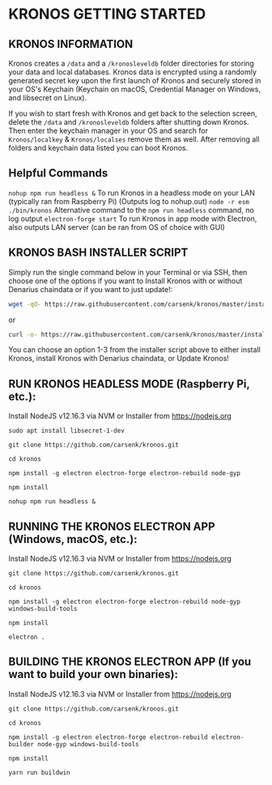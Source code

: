 # KRONOS GETTING STARTED

KRONOS INFORMATION
-----------------
Kronos creates a `/data` and a `/kronosleveldb` folder directories for storing your data and local databases. Kronos data is encrypted using a randomly generated secret key upon the first launch of Kronos and securely stored in your OS's Keychain (Keychain on macOS, Credential Manager on Windows, and libsecret on Linux).

If you wish to start fresh with Kronos and get back to the selection screen, delete the `/data` and `/kronosleveldb` folders after shutting down Kronos. Then enter the keychain manager in your OS and search for `Kronos/localkey` & `Kronos/localses` remove them as well. After removing all folders and keychain data listed you can boot Kronos.

Helpful Commands
-----------------
`nohup npm run headless &` To run Kronos in a headless mode on your LAN (typically ran from Raspberry Pi) (Outputs log to nohup.out)
`node -r esm ./bin/kronos` Alternative command to the `npm run headless` command, no log output
`electron-forge start` To run Kronos in app mode with Electron, also outputs LAN server (can be ran from OS of choice with GUI)

KRONOS BASH INSTALLER SCRIPT
-----------------
Simply run the single command below in your Terminal or via SSH, then choose one of the options if you want to Install Kronos with or without Denarius chaindata or if you want to just update!:

```bash
wget -qO- https://raw.githubusercontent.com/carsenk/kronos/master/installkronos.sh | bash
```
or
```bash
curl -o- https://raw.githubusercontent.com/carsenk/kronos/master/installkronos.sh | bash
```

You can choose an option 1-3 from the installer script above to either install Kronos, install Kronos with Denarius chaindata, or Update Kronos!

RUN KRONOS HEADLESS MODE (Raspberry Pi, etc.):
-----------------
Install NodeJS v12.16.3 via NVM or Installer from https://nodejs.org
```
sudo apt install libsecret-1-dev

git clone https://github.com/carsenk/kronos.git

cd kronos

npm install -g electron electron-forge electron-rebuild node-gyp

npm install

nohup npm run headless &
```


RUNNING THE KRONOS ELECTRON APP (Windows, macOS, etc.):
-----------------
Install NodeJS v12.16.3 via NVM or Installer from https://nodejs.org
```
git clone https://github.com/carsenk/kronos.git

cd kronos

npm install -g electron electron-forge electron-rebuild node-gyp windows-build-tools

npm install

electron .
```

BUILDING THE KRONOS ELECTRON APP (If you want to build your own binaries):
-----------------
Install NodeJS v12.16.3 via NVM or Installer from https://nodejs.org
```
git clone https://github.com/carsenk/kronos.git

cd kronos

npm install -g electron electron-forge electron-rebuild electron-builder node-gyp windows-build-tools

npm install

yarn run buildwin
```